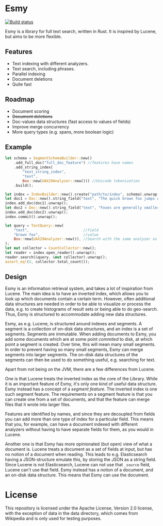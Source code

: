 # Esmy
[![Build status](https://travis-ci.org/antonha/esmy.svg?branch=master)](https://travis-ci.org/antonha/esmy)

Esmy is a library for full text search, written in Rust. It is inspired by Lucene, but aims to be more flexible.

## Features
* Text indexing with different analyzers.
* Text search, including phrases.
* Parallel indexing
* Document deletions
* Quite fast

## Roadmap
* Document scoring
* ~~Document deletions~~
* Doc-values data structures (fast access to values of fields)
* Improve merge concurrency
* More query types (e.g. spans, more boolean logic)

## Example
```rust
let schema = SegmentSchemaBuilder::new()
    .add_full_doc("full_doc_feature") //features have names
    .add_string_index(
        "text_string_index",
        "text",
        Box::new(UAX29Analyzer::new())) //Unicode tokenization
    .build();

let index = IndexBuilder::new().create("path/to/index", schema).unwrap();
let doc1 = Doc::new().string_field("text", "The quick brown fox jumps over the lazy dog");
index.add_doc(doc1).unwrap();
let doc2 = Doc::new().string_field("text", "Foxes are generally smaller than some other members of the family Canidae");
index.add_doc(doc2).unwrap();
index.commit().unwrap();

let query = TextQuery::new(
    "text",                         //field
    "brown fox",                    //value
    Box::new(UAX29Analyzer::new()), //Search with the same analyzer as we indexed
);
let mut collector = CountCollector::new();
let reader = index.open_reader().unwrap();
reader.search(&query, &mut collector).unwrap();
assert_eq!(1, collector.total_count());
```

## Design
Esmy is an information retrieval system, and takes a lot of inspiration from Lucene. The main idea is to have an inverted index, which allows you to look up which documents contain a certain term. However, often additional data structures are needed in order to be able to visualize or process the data, e.g. to create histograms of result sets or being able to do geo-search. Thus, Esmy is structured to accommodate adding new data structures.

Esmy, as e.g. Lucene, is structured around indexes and segments. A segment is a collection of on-disk data structures, and an index is a set of segments. Segments are immutable. When adding documents to Esmy, you add some documents which are at some point *commited* to disk, at which point a segment is created. Over time, this will mean many small segments. In order to prevent having so many small segments, Esmy can merge segments into larger segments. The on-disk data structures of the segments can then be used to do something useful, e.g. searching for text.

Apart from not being on the JVM, there are a few differences from Lucene.

One is that Lucene treats the inverted index as the core of the Library. While it is an important feature of Esmy, it's only one kind of useful data structure. Esmy instead has a concept of a *segment feature*. The inverted index is one such segment feature. The requirements on a segment feature is that you can create one from a set of documents, and that the feature can merge files that it wrote into larger files.

Features are identified by names, and since they are decoupled from fields you can add more than one type of index for a particular field. This means that you, for example, can have a document indexed with different analyzers without having to have separate fields for them, as you would in Lucene.

Another one is that Esmy has more opinionated (but open) view of what a document is. Lucene treats a document as a set of fields at input, but has no notion of a document when reading. This leads to e.g. Elasticsearch having a JSON-structure emulate this, by storing the JSON as a string field. Since Lucene is not Elasticsearch, Lucene can not use that `_source` field, Lucene can't use that field. Esmy instead has a notion of a document, and an on-disk data structure. This means that Esmy can use the document.

# License

This repository is licensed under the Apache License, Version 2.0  license, with the exception of data in the data directory, which comes from Wikipedia and is only used for testing purposes.
